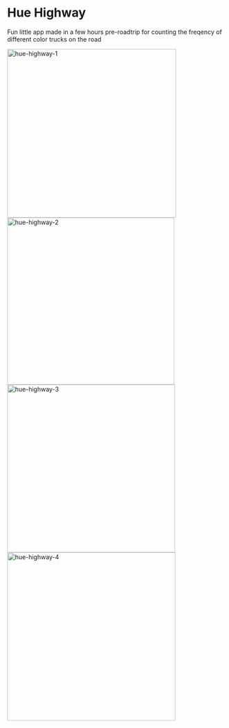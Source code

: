 # Hue Highway

Fun little app made in a few hours pre-roadtrip for counting the freqency of
different color trucks on the road

<img width="390" alt="hue-highway-1" src="https://github.com/DrewJohnsonGT/hue-highway/assets/19674743/d1b05895-2d6b-4429-b540-c8a9e8d23a15">
<img width="386" alt="hue-highway-2" src="https://github.com/DrewJohnsonGT/hue-highway/assets/19674743/0c64fec1-6488-42c9-be3e-782823de35e6">
<img width="388" alt="hue-highway-3" src="https://github.com/DrewJohnsonGT/hue-highway/assets/19674743/c7aa3595-7783-4885-ac07-26feb432e6e5">
<img width="389" alt="hue-highway-4" src="https://github.com/DrewJohnsonGT/hue-highway/assets/19674743/66106e1c-6b7d-40e2-8f7b-c110b48b2e52">
